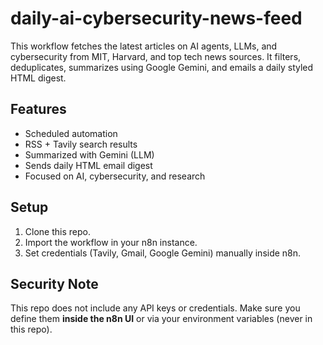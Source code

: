 # daily-ai-cybersecurity-news-feed

This workflow fetches the latest articles on AI agents, LLMs, and cybersecurity from MIT, Harvard, and top tech news sources. It filters, deduplicates, summarizes using Google Gemini, and emails a daily styled HTML digest.

## Features
- Scheduled automation
- RSS + Tavily search results
- Summarized with Gemini (LLM)
- Sends daily HTML email digest
- Focused on AI, cybersecurity, and research

## Setup
1. Clone this repo.
2. Import the workflow in your n8n instance.
3. Set credentials (Tavily, Gmail, Google Gemini) manually inside n8n.


## Security Note
This repo does not include any API keys or credentials. Make sure you define them **inside the n8n UI** or via your environment variables (never in this repo).
